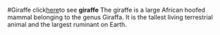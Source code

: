 
#Giraffe
click[here](https://www.google.com/imgres?q=giraffe%C2%A0&imgurl=https%3A%2F%2Fupload.wikimedia.org%2Fwikipedia%2Fcommons%2Fthumb%2F9%2F9e%2FGiraffe_Mikumi_National_Park.jpg%2F1200px-Giraffe_Mikumi_National_Park.jpg&imgrefurl=https%3A%2F%2Fen.wikipedia.org%2Fwiki%2FGiraffe&docid=RVkVrx8y7b6jeM&tbnid=9BHqrMFSzEoSpM&vet=12ahUKEwjBh5Xkt9uJAxW82AIHHXgjKpoQM3oECBYQAA..i&w=1200&h=1518&hcb=2&ved=2ahUKEwjBh5Xkt9uJAxW82AIHHXgjKpoQM3oECBYQAA)to 
see **giraffe**
The giraffe is a large African hoofed mammal belonging to the genus 
Giraffa. It is the tallest living terrestrial animal and the largest 
ruminant on Earth.

